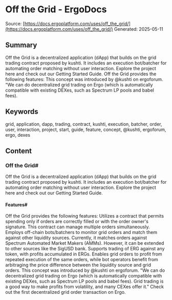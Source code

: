 # Off the Grid - ErgoDocs
Source: [https://docs.ergoplatform.com/uses/off_the_grid/](https://docs.ergoplatform.com/uses/off_the_grid/)
Generated: 2025-05-11

## Summary
Off the Grid is a decentralized application (dApp) that builds on the grid trading contract proposed by kushti. It includes an execution bot/batcher for automating order matching without user interaction. Explore the project here and check out our Getting Started Guide. Off the Grid provides the following features: This concept was introduced by @kushti on ergoforum. "We can do decentralized grid trading on Ergo (which is automatically compatible with existing DEXes, such as Spectrum LP pools and babel fees).

## Keywords
grid, application, dapp, trading, contract, kushti, execution, batcher, order, user, interaction, project, start, guide, feature, concept, @kushti, ergoforum, ergo, dexes

## Content
### Off the Grid#
Off the Grid is a decentralized application (dApp) that builds on the grid trading contract proposed by kushti. It includes an execution bot/batcher for automating order matching without user interaction.
Explore the project here and check out our Getting Started Guide.

#### Features#
Off the Grid provides the following features:
Utilizes a contract that permits spending only if orders are correctly filled or with the order owner's signature. This contract can manage multiple orders simultaneously.
Employs off-chain bots/batchers to monitor grid orders and match them against other liquidity sources.
Currently, it matches orders against Spectrum Automated Market Makers (AMMs). However, it can be extended to other sources like the SigUSD bank.
Supports trading of ERG against any token, with profits accumulated in ERGs.
Enables grid orders to profit from repeated execution of the same orders, while bot operators benefit from arbitraging the price difference between the liquidity source and grid orders.
This concept was introduced by @kushti on ergoforum.
"We can do decentralized grid trading on Ergo (which is automatically compatible with existing DEXes, such as Spectrum LP pools and babel fees). Grid trading is a good way to make profits from volatility, and many CEXes offer it."
Check out the first decentralized grid order transaction on Ergo.
